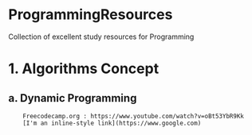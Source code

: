 # ProgrammingResources
Collection of excellent study resources for Programming

# 1. Algorithms Concept
##    a. Dynamic Programming
        Freecodecamp.org : https://www.youtube.com/watch?v=oBt53YbR9Kk 
        [I'm an inline-style link](https://www.google.com)
